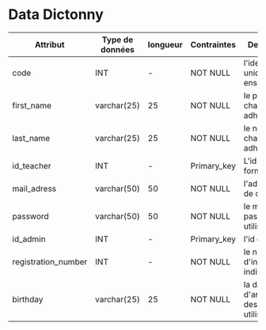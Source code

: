 # Data Dictonny

| Attribut             | Type de données    | longueur    | Contraintes       | Description                              | Exemple
|----------------------|--------------------|-------------|-------------------|------------------------------------------|------------------- 
| code                 | INT                | -           |   NOT NULL        | l'identifiant unique des enseignants     | 1543692
| first_name           | varchar(25)        | 25          |   NOT NULL        | le prénom de chaque adhérent             | Fayad-Idriss
| last_name            | varchar(25)        | 25          |   NOT NULL        | le nom de chaque adhérent                | BACARI
| id_teacher           | INT                | -           |   Primary_key     | L'id de formateur                        | 1
| mail_adress          | varchar(50)        | 50          |   NOT NULL        | l'adresse mail de connexion              | fayad-bacari@outlook.com
| password             | varchar(50)        | 50          |   NOT NULL        | le mot de passe des utilisateurs         | jesuisunmotdepasse@
| id_admin             | INT                | -           |   Primary_key     | l'id de l'admin                          | 1
| registration_number  | INT                | -           |   NOT NULL        | le numero d'inscription individuel       | 1599
| birthday             | varchar(25)        | 25          |   NOT NULL        | la date d'anniversaire des utilisateurs  | 15/05/1998
 

